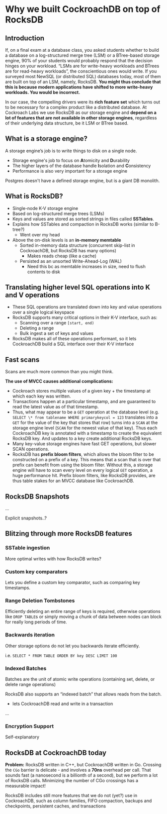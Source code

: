 # Why we built CockroachDB on top of RocksDB

## Introduction

If, on a final exam at a database class, you asked students whether to build a database on a log-structured merge tree (LSM) or a BTree-based storage engine, 90% of your students would probably respond that the decision hinges on your workload. “LSMs are for write-heavy workloads and BTrees are for read-heavy workloads”, the conscientious ones would write. If you surveyed most NewSQL (or distributed SQL) databases today, most of them are built on top of an LSM, namely, RocksDB. **You might thus conclude that this is because modern applications have shifted to more write-heavy workloads. You would be incorrect.**

In our case, the compelling drivers were its **rich feature set** which turns out to be necessary for a complex product like a distributed database. At Cockroach Labs we use RocksDB as our storage engine and **depend on a lot of features that are not available in other storage engines**, regardless of their underlying data structure, be it LSM or BTree based.

## What is a storage engine?

A storage engine’s job is to write things to disk on a single node.

- Storage engine's job to focus on **A**tomicity and **D**urability
- The higher layers of the database handle **I**solation and **C**onsistency
- Performance is also very important for a storage engine

Postgres doesn't have a defined storage engine, but is a giant DB monolith.

## What is RocksDB?

- Single-node K-V storage engine
- Based on log-structured merge trees (LSMs)
- Keys and values are stored as sorted strings in files called **SSTables**.
- Explains how SSTables and compaction in RocksDB works (similar to B-tree?)
  - Went over my head
- Above the on-disk levels is an **in-memory memtable**
  - Sorted in-memory data structure (concurrent skip-list in CockroachDB, but RocksDB has many options)
    - Makes reads cheap (like a cache)
  - Persisted as an unsorted Write-Ahead-Log (WAL)
    - Need this bc as memtable increases in size, need to flush contents to disk

## Translating higher level SQL operations into K and V operations

- These SQL operations are translated down into key and value operations over a single logical keyspace
- RocksDB supports many critical options in their K-V interface, such as:
  - Scanning over a range `[start, end)`
  - Deleting a range
  - Bulk ingest a set of keys and values
- RocksDB makes all of these operations performant, so it lets CockroachDB build a SQL interface over their K-V interface

## Fast scans

Scans are much more common than you might think.

**The use of MVCC causes additional complications:**

- Cockroach stores multiple values of a given key + the timestamp at which each key was written.
- Transactions happen at a particular timestamp, and are guaranteed to read the latest value as of that timestamp.
- Thus, what may appear to be a `GET` operation at the database level (e.g. `SELECT \* from tablename WHERE primarykeycol = 123` translates into a `GET` for the value of the key that stores that row) turns into a `SCAN` at the storage engine level (`SCAN` for the newest value of that key). Thus each CockroachDB key is annotated with a timestamp to create the equivalent RocksDB key. And updates to a key create additional RocksDB keys.
- Many key-value storage engines have fast GET operations, but slower SCAN operations.
- RocksDB has **prefix bloom filters**, which allows the bloom filter to be constructed on a prefix of a key. This means that a scan that is over that prefix can benefit from using the bloom filter. Without this, a storage engine will have to scan every level on every logical `GET` operation, a huge performance hit. Prefix bloom filters, like RocksDB provides, are thus table stakes for an MVCC database like CockroachDB.

## RocksDB Snapshots

...

Explicit snapshots..?

## Blitzing through more RocksDB features

### SSTable ingestion

More optimal writes with how RocksDB writes?

### Custom key comparators

Lets you define a custom key comparator, such as comparing key timestamps.

### Range Deletion Tombstones

Efficiently deleting an entire range of keys is required, otherwise operations like `DROP TABLE`s or simply moving a chunk of data between nodes can block for really long periods of time.

### Backwards iteration

Other storage options do not let you backwards iterate efficiently.

i.e. `SELECT * FROM TABLE ORDER BY key DESC LIMIT 100`

### Indexed Batches

Batches are the unit of atomic write operations (containing set, delete, or delete range operations)

RocksDB also supports an “indexed batch” that allows reads from the batch.

- lets CockroachDB read and write in a transaction

...

### Encryption Support

Self-explanatory

## RocksDB at CockroachDB today

**Problem:** RocksDB written in C++, but CockroachDB written in Go. Crossing the `CGo` barrier is delicate - and involves a **70ns** overhead per call. That sounds fast (a nanosecond is a billionth of a second), but we perform a lot of RocksDB calls. Minimizing the number of CGo crossings has a measurable impact!

RocksDB includes still more features that we do not (yet?) use in CockroachDB, such as column families, FIFO compaction, backups and checkpoints, persistent caches, and transactions
